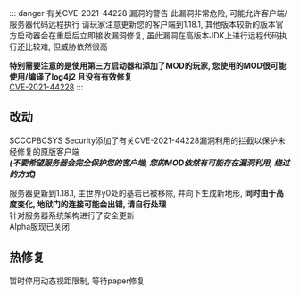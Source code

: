::: danger 有关CVE-2021-44228 漏洞的警告
此漏洞非常危险, 可能允许客户端/服务器代码远程执行 
请玩家注意更新您的客户端到1.18.1, 其他版本较新的版本官方启动器会在重启后立即接收漏洞修复, 虽此漏洞在高版本JDK上进行远程代码执行还比较难, 但威胁依然很高  

**特别需要注意的是使用第三方启动器和添加了MOD的玩家, 您使用的MOD很可能使用/编译了log4j2 且没有有效修复**  
[CVE-2021-44228](https://github.com/advisories/GHSA-jfh8-c2jp-5v3q)
:::

## 改动
SCCCPBCSYS Security添加了有关CVE-2021-44228漏洞利用的拦截以保护未经修复的原版客户端  
***(不要希望服务器会完全保护您的客户端, 您的MOD依然有可能存在漏洞利用, 绕过的方式)***  

服务器更新到1.18.1, 主世界y0处的基岩已被移除, 并向下生成新地形, **同时由于高度变化, 地狱门的连接可能会出错, 请自行处理**  
针对服务器系统架构进行了安全更新  
Alpha服现已关闭  

## 热修复
暂时停用动态视距限制, 等待paper修复  